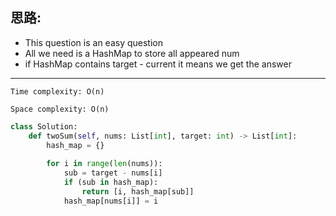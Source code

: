 ## 思路:

* This question is an easy question
* All we need is a HashMap to store all appeared num
* if HashMap contains target - current it means we get the answer
___

`Time complexity: O(n)`

`Space complexity: O(n)`

```python
class Solution:
    def twoSum(self, nums: List[int], target: int) -> List[int]:
        hash_map = {}
        
        for i in range(len(nums)):
            sub = target - nums[i]
            if (sub in hash_map):
                return [i, hash_map[sub]]
            hash_map[nums[i]] = i 
```